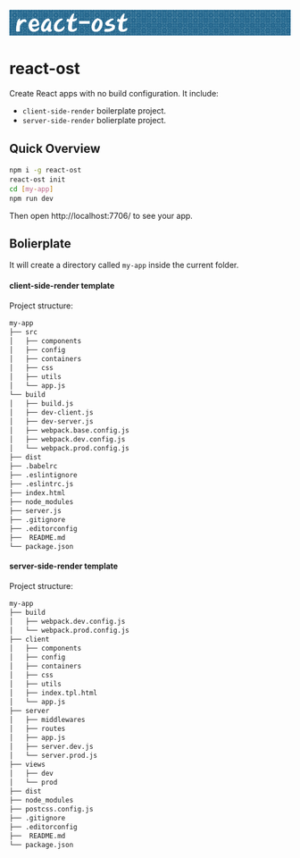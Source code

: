 ![react-ost logo](./images/logo.png)

# react-ost
Create React apps with no build configuration. It include:
- `client-side-render` boilerplate project.
- `server-side-render` bolierplate project.

## Quick Overview
```sh
npm i -g react-ost
react-ost init
cd [my-app]
npm run dev
```

Then open http://localhost:7706/ to see your app.



## Bolierplate 
It will create a directory called `my-app` inside the current folder. 

#### client-side-render template
Project structure:
```
my-app
├── src
│   ├── components
│   ├── config
│   ├── containers
│   ├── css
│   ├── utils
│   └── app.js
└── build
│   ├── build.js
│   ├── dev-client.js
│   ├── dev-server.js
│   ├── webpack.base.config.js
│   ├── webpack.dev.config.js
│   └── webpack.prod.config.js
├── dist
├── .babelrc
├── .eslintignore
├── .eslintrc.js
├── index.html
├── node_modules
├── server.js
├── .gitignore
├── .editorconfig
├──  README.md
└── package.json
```

#### server-side-render template
Project structure:
```
my-app
├── build
│   ├── webpack.dev.config.js
│   └── webpack.prod.config.js
├── client
│   ├── components
│   ├── config
│   ├── containers
│   ├── css
│   ├── utils
│   ├── index.tpl.html
│   └── app.js
├── server
│   ├── middlewares
│   ├── routes
│   ├── app.js
│   ├── server.dev.js
│   └── server.prod.js
├── views
│   ├── dev
│   └── prod
├── dist
├── node_modules
├── postcss.config.js
├── .gitignore
├── .editorconfig
├──  README.md
└── package.json
```